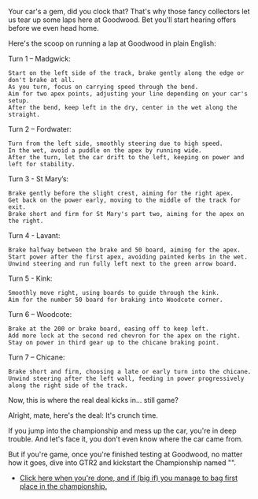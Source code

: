 Your car's a gem, did you clock that? That's why those fancy collectors let us tear up some laps here at Goodwood. Bet you'll start hearing offers before we even head home.


Here's the scoop on running a lap at Goodwood in plain English:

Turn 1 – Madgwick:

    Start on the left side of the track, brake gently along the edge or don't brake at all.
    As you turn, focus on carrying speed through the bend.
    Aim for two apex points, adjusting your line depending on your car's setup.
    After the bend, keep left in the dry, center in the wet along the straight.

Turn 2 – Fordwater:

    Turn from the left side, smoothly steering due to high speed.
    In the wet, avoid a puddle on the apex by running wide.
    After the turn, let the car drift to the left, keeping on power and left for stability.

Turn 3 - St Mary’s:

    Brake gently before the slight crest, aiming for the right apex.
    Get back on the power early, moving to the middle of the track for exit.
    Brake short and firm for St Mary's part two, aiming for the apex on the right.

Turn 4 - Lavant:

    Brake halfway between the brake and 50 board, aiming for the apex.
    Start power after the first apex, avoiding painted kerbs in the wet.
    Unwind steering and run fully left next to the green arrow board.

Turn 5 - Kink:

    Smoothly move right, using boards to guide through the kink.
    Aim for the number 50 board for braking into Woodcote corner.

Turn 6 – Woodcote:

    Brake at the 200 or brake board, easing off to keep left.
    Add more lock at the second red chevron for the apex on the right.
    Stay on power in third gear up to the chicane braking point.

Turn 7 – Chicane:

    Brake short and firm, choosing a late or early turn into the chicane.
    Unwind steering after the left wall, feeding in power progressively along the right side of the track.

Now, this is where the real deal kicks in... still game?

Alright, mate, here's the deal: It's crunch time. 

If you jump into the championship and mess up the car, you're in deep trouble. And let's face it, you don't even know where the car came from. 

But if you're game, once you're finished testing at Goodwood, no matter how it goes, dive into GTR2 and kickstart the Championship named "". 
- [Click here when you're done, and if (big if) you manage to bag first place in the championship.](./1050.md)
